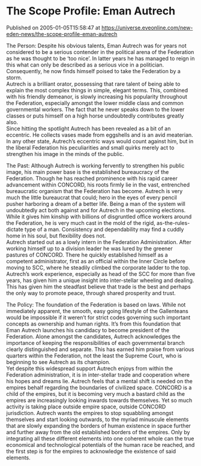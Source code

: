 # The Scope Profile: Eman Autrech
Published on 2005-01-05T15:58:47 at https://universe.eveonline.com/new-eden-news/the-scope-profile-eman-autrech

The Person: Despite his obvious talents, Eman Autrech was for years not considered to be a serious contender in the political arena of the Federation as he was thought to be ‘too nice’. In latter years he has managed to reign in this what can only be described as a serious vice in a politician. Consequently, he now finds himself poised to take the Federation by a storm.   
Autrech is a brilliant orator, possessing that rare talent of being able to explain the most complex things in simple, elegant terms. This, combined with his friendly demeanor, is slowly increasing his popularity throughout the Federation, especially amongst the lower middle class and common governmental workers. The fact that he never speaks down to the lower classes or puts himself on a high horse undoubtedly contributes greatly also.   
Since hitting the spotlight Autrech has been revealed as a bit of an eccentric. He collects vases made from eggshells and is an avid meaterian. In any other state, Autrech’s eccentric ways would count against him, but in the liberal Federation his peculiarities and small quirks merely act to strengthen his image in the minds of the public.   
  
The Past: Although Autrech is working fervently to strengthen his public image, his main power base is the established bureaucracy of the Federation. Though he has reached prominence with his rapid career advancement within CONCORD, his roots firmly lie in the vast, entrenched bureaucratic organism that the Federation has become. Autrech is very much the little bureaucrat that could; hero in the eyes of every pencil pusher harboring a dream of a better life. Being a man of the system will undoubtedly act both against and for Autrech in the upcoming elections. While it gives him kinship with billions of disgruntled office workers around the Federation, he is very much cast in the mold of the rigid, as-the-rules-dictate type of a man. Consistency and dependability may find a cuddly home in his soul, but flexibility does not.   
Autrech started out as a lowly intern in the Federation Administration. After working himself up to a division leader he was lured by the greener pastures of CONCORD. There he quickly established himself as a competent administrator, first as an official within the Inner Circle before moving to SCC, where he steadily climbed the corporate ladder to the top. Autrech’s work experience, especially as head of the SCC for more than five years, has given him a unique insight into inter-stellar wheeling and dealing. This has given him the steadfast believe that trade is the best and perhaps the only way to promote peace, through shared prosperity and trust.   
  
The Policy: The foundation of the Federation is based on laws. While not immediately apparent, the smooth, easy going lifestyle of the Gallenteans would be impossible if it weren’t for strict codes governing such important concepts as ownership and human rights. It’s from this foundation that Eman Autrech launches his candidacy to become president of the Federation. Alone amongst the candidates, Autrech acknowledges the importance of keeping the responsibilities of each governmental branch clearly distinguished and separate. This has earned him praise from various quarters within the Federation, not the least the Supreme Court, who is beginning to see Autrech as its champion.   
Yet despite this widespread support Autrech enjoys from within the Federation administration, it is in inter-stellar trade and cooperation where his hopes and dreams lie. Autrech feels that a mental shift is needed on the empires behalf regarding the boundaries of civilized space. CONCORD is a child of the empires, but it is becoming very much a bastard child as the empires are increasingly looking inwards towards themselves. Yet so much activity is taking place outside empire space, outside CONCORD jurisdiction. Autrech wants the empires to stop squabbling amongst themselves and start looking outwards, to the myriad minuscule elements that are slowly expanding the borders of human existence in space further and further away from the old established borders of the empires. Only by integrating all these different elements into one coherent whole can the true economical and technological potentials of the human race be reached, and the first step is for the empires to acknowledge the existence of said elements.
